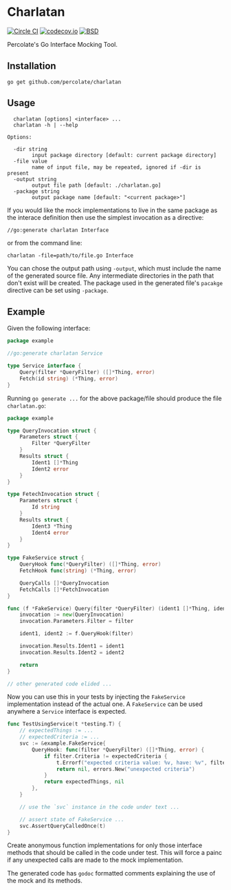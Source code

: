 # Charlatan

[![Circle CI](https://circleci.com/gh/percolate/charlatan.svg?style=svg)](https://circleci.com/gh/percolate/charlatan)
 [![codecov.io](https://codecov.io/github/percolate/charlatan/coverage.svg?branch=master)](https://codecov.io/github/percolate/charlatan?branch=master) [![BSD](https://img.shields.io/badge/license-BSD-blue.svg)](https://github.com/percolate/charlatan/blob/master/LICENSE)

Percolate's Go Interface Mocking Tool.

## Installation

    go get github.com/percolate/charlatan

## Usage

```
  charlatan [options] <interface> ...
  charlatan -h | --help

Options:

  -dir string
        input package directory [default: current package directory]
  -file value
        name of input file, may be repeated, ignored if -dir is present
  -output string
        output file path [default: ./charlatan.go]
  -package string
        output package name [default: "<current package>"]
```

If you would like the mock implementations to live in the same package
as the interace definition then use the simplest invocation as a
directive:

    //go:generate charlatan Interface

or from the command line:

    charlatan -file=path/to/file.go Interface

You can chose the output path using `-output`, which must include the
name of the generated source file.  Any intermediate directories in the
path that don't exist will be created.  The package used in the
generated file's `pacakge` directive can be set using `-package`.

## Example

Given the following interface:

```go
package example

//go:generate charlatan Service

type Service interface {
	Query(filter *QueryFilter) ([]*Thing, error)
	Fetch(id string) (*Thing, error)
}
```

Running `go generate ...` for the above package/file should produce
the file `charlatan.go`:

```go
package example

type QueryInvocation struct {
	Parameters struct {
		Filter *QueryFilter
	}
	Results struct {
		Ident1 []*Thing
		Ident2 error
	}
}

type FetechInvocation struct {
	Parameters struct {
		Id string
	}
	Results struct {
		Ident3 *Thing
		Ident4 error
	}
}

type FakeService struct {
	QueryHook func(*QueryFilter) ([]*Thing, error)
	FetchHook func(string) (*Thing, error)

	QueryCalls []*QueryInvocation
	FetchCalls []*FetchInvocation
}

func (f *FakeService) Query(filter *QueryFilter) (ident1 []*Thing, ident2 error) {
	invocation := new(QueryInvocation)
	invocation.Parameters.Filter = filter

	ident1, ident2 := f.QueryHook(filter)

	invocation.Results.Ident1 = ident1
	invocation.Results.Ident2 = ident2

	return
}

// other generated code elided ...
```

Now you can use this in your tests by injecting the `FakeService`
implementation instead of the actual one.  A `FakeService` can be used
anywhere a `Service` interface is expected.

```go
func TestUsingService(t *testing.T) {
	// expectedThings := ...
	// expectedCriteria := ...
	svc := &example.FakeService{
		QueryHook: func(filter *QueryFilter) ([]*Thing, error) {
			if filter.Criteria != expectedCriteria {
				t.Errorf("expected criteria value: %v, have: %v", filter.Criteria, expectedCriteria)
				return nil, errors.New("unexpected criteria")
			}
			return expectedThings, nil
		},
	}

	// use the `svc` instance in the code under text ...

	// assert state of FakeService ...
	svc.AssertQueryCalledOnce(t)
}
```

Create anonymous function implementations for only those interface
methods that should be called in the code under test.  This will force
a painc if any unexpected calls are made to the mock implementation.

The generated code has `godoc` formatted comments explaining the use
of the mock and its methods.
